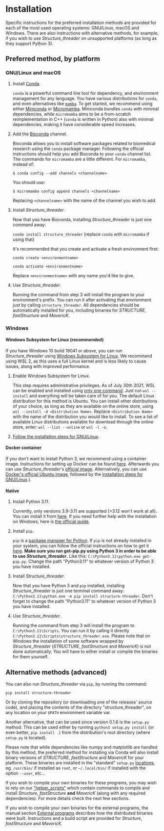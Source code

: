 # Installation
Specific instructions for the preferred installation methods are provided for each of the most used operating systems: GNU/Linux, macOS and Windows. There are also instructions with alternative methods, for example, if you wish to use *Structure_threader* on unsupported platforms (as long as they support Python 3).

## Preferred method, by platform

### GNU/Linux and macOS

1. Install [Conda](https://docs.conda.io/).

    `conda` is a powerful command line tool for dependency, and environment management for any language. You have various distributions for `conda`, and even alternatives like [`mamba`](https://mamba.readthedocs.io/en/latest/index.html). To get started, we recommend using either [Miniconda](https://www.anaconda.com/docs/getting-started/miniconda/install#quickstart-install-instructions) or [Micromamba](https://mamba.readthedocs.io/en/latest/installation/micromamba-installation.html). Miniconda bundles `conda` with minimal dependencies, while `micromamba` aims to be a from-scratch reimplementation in C++ (`conda` is written in Python) also with minimal dependencies, making it have considerable speed increases.

2. Add the [Bioconda](https://bioconda.github.io/) channel.

    Bioconda allows you to install software packages related to biomedical research using the `conda` package manager. Following the official instructions should help you add Bioconda to your `conda` channel list. The commands for `micromamba` are a little different.
    For `micromamba`, instead of:

    ```
    $ conda config --add channels <channelname>
    ```

    You should use:

    ```
    $ micromamba config append channels <channelname>
    ```

    Replacing `<channelname>` with the name of the channel you wish to add.

3. Install *Structure_threader*.

    Now that you have Bioconda, installing *Structure_threader* is just one command away:

    `conda install structure_threader` (replace `conda` with `micromamba` if using that)

    It's recommended that you create and activate a fresh environment first:

    `conda create <environmentname>`

    `conda activate <environmentname>`

    Replace `<environmentname>` with any name you'd like to give.

4. Use *Structure_threader*.

    Running the command from step 3 will install the program to your environment's prefix. You can run it after activating that environment just by calling `structure_threader`. All dependencies should be automatically installed for you, including binaries for *STRUCTURE*, *fastStructure* and *MavericK*.

### Windows

#### Windows Subsystem for Linux (recommended)

If you have Windows 10 build 19041 or above, you can run *Structure_threader* using [Windows Subsystem for Linux](https://learn.microsoft.com/windows/wsl/about). We recommend using WSL 2, as this uses a full Linux kernel and is less likely to cause issues, along with improved performance.

1. Enable Windows Subsystem for Linux.

    This step requires administrative privileges. As of July 30th 2021, WSL can be enabled and installed using [only one command](https://devblogs.microsoft.com/commandline/install-wsl-with-a-single-command-now-available-in-windows-10-version-2004-and-higher/). Just run `wsl --install` and everything will be taken care of for you. The default Linux distribution for this method is Ubuntu. You can install other distributions of your choice, as long as they are available on the online store, using `wsl --install -d <Distribution Name>`. Replace `<Distribution Name>` with the name of the distribution you would like to install. To see a list of available Linux distributions available for download through the online store, enter: `wsl --list --online` or `wsl -l -o`.

2. [Follow the installation steps for GNU/Linux](#gnulinux-and-macos).

#### Docker container

If you don't want to install Python 3, we recommend using a container image. Instructions for setting up Docker can be found [here](https://docs.docker.com/engine/install/). Afterwards you can use *Structure_threader*'s [official image](). Alternatively, you can use [Docker's official Ubuntu image](https://hub.docker.com/_/ubuntu), followed by the [installation steps for GNU/Linux](#gnulinux-and-macos).).

#### Native

1. Install Python 3.11.

    Currently, only versions 3.9-3.11 are supported (>3.12 won't work at all). You can install it from [here](https://www.python.org/downloads/). If you need further help with the installation on Windows, here is [the official guide](https://docs.python.org/3/using/windows.html).

2. Install `pip`.

    `pip` is a [package manager for Python](https://en.wikipedia.org/wiki/Pip_(package_manager)). If `pip` is not already installed in  your system, you can follow the official instructions on how to get it [here](https://pip.pypa.io/en/stable/installation/). **Make sure you run get-pip.py using Python 3 in order to be able to use *Structure_threader*.** Like this: `C:\Python3.11\python.exe get-pip.py`. Change the path "Python3.11" to whatever version of Python 3 you have installed.

3. Install *Structure_threader*.

    Now that you have Python 3 and `pip` installed, installing *Structure_threader* is just one terminal command away: `C:\Python3.11\python.exe -m pip install structure-threader`. Don't forget to change the path "Python3.11" to whatever version of Python 3 you have installed.

4. Use *Structure_threader*.

    Running the command from step 3 will install the program to `C:\Python3.11\Scripts`. You can run it by calling it directly `C:\Python3.11\Scripts\structure_threader.exe`. Please note that on Windows the installation of some software wrapped by *Structure_threader* (*STRUCTURE*, *fastStructure* and *MavericK*) is not done automatically. You will have to either install or compile the binaries for them yourself.


## Alternative methods (advanced)
You can also run *Structure_threader* via `pip`, by running the command:

```
pip install structure-threader
```

Or by cloning the repository (or downloading one of the releases' source code),
and placing the contents of the directory "structure_threader", on any location
on your `$PATH` environment variable var.

Another alternative, that can be used since version 0.1.6 is the `setup.py`
method. This can be used either by running `python3 setup.py install` (or even
better, `pip install .`) from the distribution's root directory (where
`setup.py` is located).

Please note that while dependencies like numpy and matplotlib are handled by
this method, the preferred method for installing via Conda will also install
binary versions of *STRUCTURE*, *fastStructure* and *MavericK* for your platform.
These binaries are installed in the "standard" `setup.py`
[locations](https://docs.python.org/3/installing/index.html), eg. `/usr/bin/` if installed
as `root`, or `~/.local/bin/` if installed with the option `--user`, etc...

If you wish to compile your own binaries for these programs, you may wish to
rely on our
["helper_scripts"](https://gitlab.com/StuntsPT/Structure_threader/-/tree/master/helper_scripts)
which contain commands to compile and install *Structure*, *fastStructure* **and** *MavericK* (along with any required dependencies). For more details check the next few sections.

If you wish to compile your own binaries for the external programs, the manual section [External programs](external.md) describes how the distributed binaries were built. Instructions and a build script are provided for *Structure*, *fastStructure* and *MavericK*.
